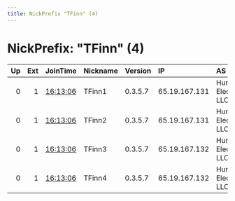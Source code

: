 ```yaml
---
title: NickPrefix "TFinn" (4)
---
```


# NickPrefix: "TFinn" (4)

|   Up |   Ext | JoinTime                                                                                            | Nickname   | Version   | IP            | AS                     | CC   |   ORp |   Dirp | OS    | Contact                |   eFamMembers |
|-----:|------:|:----------------------------------------------------------------------------------------------------|:-----------|:----------|:--------------|:-----------------------|:-----|------:|-------:|:------|:-----------------------|--------------:|
|    0 |     1 | [16:13:06](https://metrics.torproject.org/rs.html#details/AD7BCBC365CEE99A1FDD40C3F0C61C50285A5A94) | TFinn1     | 0.3.5.7   | 65.19.167.131 | Hurricane Electric LLC | us   |   443 |     80 | Linux | pastly@tp.o 0x94FBBB0A |             4 |
|    0 |     1 | [16:13:06](https://metrics.torproject.org/rs.html#details/E05BB4111E79D35AA188F1C04EE4A10FFCB85290) | TFinn2     | 0.3.5.7   | 65.19.167.131 | Hurricane Electric LLC | us   |  9000 |   9001 | Linux | pastly@tp.o 0x94FBBB0A |             4 |
|    0 |     1 | [16:13:06](https://metrics.torproject.org/rs.html#details/CFE0CA94323ACC8308DCA9032C7450FF739B77E0) | TFinn3     | 0.3.5.7   | 65.19.167.132 | Hurricane Electric LLC | us   |   443 |     80 | Linux | pastly@tp.o 0x94FBBB0A |             4 |
|    0 |     1 | [16:13:06](https://metrics.torproject.org/rs.html#details/8D15D068F0639F3E5D7499D405FD9A1706AABB15) | TFinn4     | 0.3.5.7   | 65.19.167.132 | Hurricane Electric LLC | us   |  9000 |   9001 | Linux | pastly@tp.o 0x94FBBB0A |             4 |
